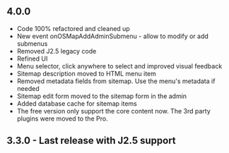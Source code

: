 ## 4.0.0

* Code 100% refactored and cleaned up
* New event onOSMapAddAdminSubmenu - allow to modify or add submenus
* Removed J2.5 legacy code
* Refined UI
* Menu selector, click anywhere to select and improved visual feedback
* Sitemap description moved to HTML menu item
* Removed metadata fields from sitemap. Use the menu's metadata if needed
* Sitemap edit form moved to the sitemap form in the admin
* Added database cache for sitemap items
* The free version only support the core content now. The 3rd party plugins were moved to the Pro.

## 3.3.0 - Last release with J2.5 support
